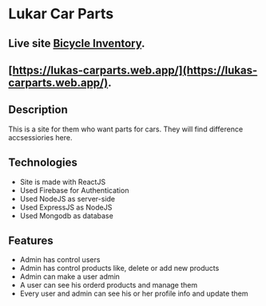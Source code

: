 # Lukar Car Parts

## Live site [Bicycle Inventory](https://lukas-carparts.web.app/).
## [https://lukas-carparts.web.app/](https://lukas-carparts.web.app/).

## Description

This is a site for them who want parts for cars. They will find difference accsessiories here.

## Technologies

- Site is made with ReactJS
- Used Firebase for Authentication
- Used NodeJS as server-side
- Used ExpressJS as NodeJS
- Used Mongodb as database

## Features

- Admin has control users
- Admin has control products like, delete or add new products
- Admin can make a user admin
- A user can see his orderd products and manage them
- Every user and admin can see his or her profile info and update them
